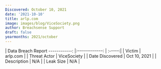 ```yaml
---
Discovered: October 10, 2021
date: '2021-10-10'
title: arlp.com
image: images/blog/ViceSociety.png
author: Breachsense Support
draft: false
yearmonths: 2021/october
---
```



| Data Breach Report
------------:   |:-------------:    | :-----:|
| Victim    | arlp.com      | 
| Threat Actor    | ViceSociety      | 
| Date Discovered    | Oct 10, 2021      | 
| Description    | N/A      | 
| Leak Size    | N/A      | 

